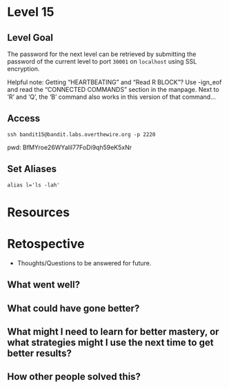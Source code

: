 # Level 15

## Level Goal
The password for the next level can be retrieved by submitting the password of the current level to port `30001` on `localhost` using SSL encryption.

Helpful note: Getting “HEARTBEATING” and “Read R BLOCK”? Use -ign_eof and read the “CONNECTED COMMANDS” section in the manpage. Next to ‘R’ and ‘Q’, the ‘B’ command also works in this version of that command…

## Access
```
ssh bandit15@bandit.labs.overthewire.org -p 2220
```
pwd: BfMYroe26WYalil77FoDi9qh59eK5xNr

## Set Aliases
```
alias l='ls -lah'
```


# Resources


# Retospective
* Thoughts/Questions to be answered for future.

## What went well?


## What could have gone better?


## What might I need to learn for better mastery, or what strategies might I use the next time to get better results?


## How other people solved this?

